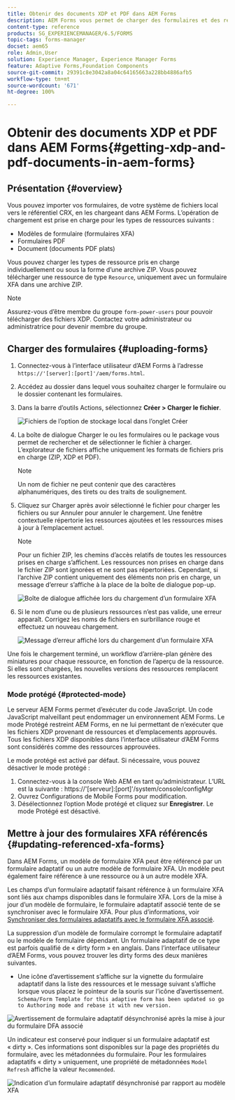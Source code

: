 ```yaml
---
title: Obtenir des documents XDP et PDF dans AEM Forms
description: AEM Forms vous permet de charger des formulaires et des ressources prises en charge à utiliser avec les formulaires adaptatifs. Vous pouvez également charger en masse des formulaires et des ressources connexes au format ZIP.
content-type: reference
products: SG_EXPERIENCEMANAGER/6.5/FORMS
topic-tags: forms-manager
docset: aem65
role: Admin,User
solution: Experience Manager, Experience Manager Forms
feature: Adaptive Forms,Foundation Components
source-git-commit: 29391c8e3042a8a04c64165663a228bb4886afb5
workflow-type: tm+mt
source-wordcount: '671'
ht-degree: 100%

---
```


# Obtenir des documents XDP et PDF dans AEM Forms{#getting-xdp-and-pdf-documents-in-aem-forms}

## Présentation {#overview}

Vous pouvez importer vos formulaires, de votre système de fichiers local vers le référentiel CRX, en les chargeant dans AEM Forms. L’opération de chargement est prise en charge pour les types de ressources suivants :

* Modèles de formulaire (formulaires XFA)
* Formulaires PDF
* Document (documents PDF plats)

Vous pouvez charger les types de ressource pris en charge individuellement ou sous la forme d’une archive ZIP. Vous pouvez télécharger une ressource de type `Resource`, uniquement avec un formulaire XFA dans une archive ZIP.

>[!NOTE]
>
>Assurez-vous d’être membre du groupe `form-power-users` pour pouvoir télécharger des fichiers XDP. Contactez votre administrateur ou administratrice pour devenir membre du groupe.

## Charger des formulaires {#uploading-forms}

1. Connectez-vous à l’interface utilisateur d’AEM Forms à l’adresse `https://'[server]:[port]'/aem/forms.html`.
1. Accédez au dossier dans lequel vous souhaitez charger le formulaire ou le dossier contenant les formulaires.
1. Dans la barre d’outils Actions, sélectionnez **Créer > Charger le fichier**.

   ![Fichiers de l’option de stockage local dans l’onglet Créer](assets/step.png)

1. La boîte de dialogue Charger le ou les formulaires ou le package vous permet de rechercher et de sélectionner le fichier à charger. L’explorateur de fichiers affiche uniquement les formats de fichiers pris en charge (ZIP, XDP et PDF).

   >[!NOTE]
   >
   >Un nom de fichier ne peut contenir que des caractères alphanumériques, des tirets ou des traits de soulignement.

1. Cliquez sur Charger après avoir sélectionné le fichier pour charger les fichiers ou sur Annuler pour annuler le chargement. Une fenêtre contextuelle répertorie les ressources ajoutées et les ressources mises à jour à l’emplacement actuel.

   >[!NOTE]
   >
   >Pour un fichier ZIP, les chemins d’accès relatifs de toutes les ressources prises en charge s’affichent. Les ressources non prises en charge dans le fichier ZIP sont ignorées et ne sont pas répertoriées. Cependant, si l’archive ZIP contient uniquement des éléments non pris en charge, un message d’erreur s’affiche à la place de la boîte de dialogue pop-up.

   ![Boîte de dialogue affichée lors du chargement d’un formulaire XFA](assets/upload-scr.png)

1. Si le nom d’une ou de plusieurs ressources n’est pas valide, une erreur apparaît. Corrigez les noms de fichiers en surbrillance rouge et effectuez un nouveau chargement.

   ![Message d’erreur affiché lors du chargement d’un formulaire XFA](assets/upload-scr-err.png)

Une fois le chargement terminé, un workflow d’arrière-plan génère des miniatures pour chaque ressource, en fonction de l’aperçu de la ressource. Si elles sont chargées, les nouvelles versions des ressources remplacent les ressources existantes.

### Mode protégé {#protected-mode}

Le serveur AEM Forms permet d’exécuter du code JavaScript. Un code JavaScript malveillant peut endommager un environnement AEM Forms. Le mode Protégé restreint AEM Forms, en ne lui permettant de n’exécuter que les fichiers XDP provenant de ressources et d’emplacements approuvés. Tous les fichiers XDP disponibles dans l’interface utilisateur d’AEM Forms sont considérés comme des ressources approuvées.

Le mode protégé est activé par défaut. Si nécessaire, vous pouvez désactiver le mode protégé :

1. Connectez-vous à la console Web AEM en tant qu’administrateur. L’URL est la suivante : https://&#39;[serveur]:[port]&#39;/system/console/configMgr
1. Ouvrez Configurations de Mobile Forms pour modification.
1. Désélectionnez l’option Mode protégé et cliquez sur **Enregistrer**. Le mode Protégé est désactivé.

## Mettre à jour des formulaires XFA référencés {#updating-referenced-xfa-forms}

Dans AEM Forms, un modèle de formulaire XFA peut être référencé par un formulaire adaptatif ou un autre modèle de formulaire XFA. Un modèle peut également faire référence à une ressource ou à un autre modèle XFA.

Les champs d’un formulaire adaptatif faisant référence à un formulaire XFA sont liés aux champs disponibles dans le formulaire XFA. Lors de la mise à jour d’un modèle de formulaire, le formulaire adaptatif associé tente de se synchroniser avec le formulaire XFA. Pour plus d’informations, voir [Synchroniser des formulaires adaptatifs avec le formulaire XFA associé](../../forms/using/synchronizing-adaptive-forms-xfa.md).

La suppression d’un modèle de formulaire corrompt le formulaire adaptatif ou le modèle de formulaire dépendant. Un formulaire adaptatif de ce type est parfois qualifié de « dirty form » en anglais. Dans l’interface utilisateur d’AEM Forms, vous pouvez trouver les dirty forms des deux manières suivantes.

* Une icône d’avertissement s’affiche sur la vignette du formulaire adaptatif dans la liste des ressources et le message suivant s’affiche lorsque vous placez le pointeur de la souris sur l’icône d’avertissement.\
  `Schema/Form Template for this adaptive form has been updated so go to Authoring mode and rebase it with new version.`

![Avertissement de formulaire adaptatif désynchronisé après la mise à jour du formulaire DFA associé](assets/dirtyaf.png)

Un indicateur est conservé pour indiquer si un formulaire adaptatif est « dirty ». Ces informations sont disponibles sur la page des propriétés du formulaire, avec les métadonnées du formulaire. Pour les formulaires adaptatifs « dirty » uniquement, une propriété de métadonnées `Model Refresh` affiche la valeur `Recommended`.

![Indication d’un formulaire adaptatif désynchronisé par rapport au modèle XFA](assets/model-refresh.png)

